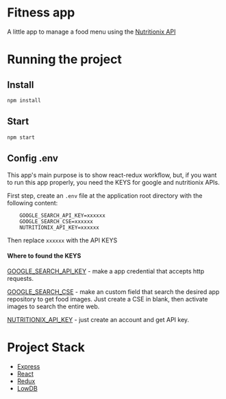 # Fitness app
A little app to manage a food menu using the [Nutritionix API](https://developer.nutritionix.com/docs/v1_1)

# Running the project
## Install
`npm install`

## Start
`npm start`

## Config .env
This app's main purpose is to show react-redux workflow, but, if you want to run this app properly, you need the KEYS for google and nutritionix APIs.

First step, create an `.env` file at the application root directory with the following content:

```
    GOOGLE_SEARCH_API_KEY=xxxxxx
    GOOGLE_SEARCH_CSE=xxxxxx
    NUTRITIONIX_API_KEY=xxxxxx
```

Then replace `xxxxxx` with the API KEYS

#### Where to found the KEYS
[GOOGLE_SEARCH_API_KEY](https://console.cloud.google.com/apis/credentials) - make a app credential that accepts http requests.

[GOOGLE_SEARCH_CSE](https://cse.google.com/cse) - make an custom field that search the desired app repository to get food images. Just create a CSE in blank, then activate images to search the entire web.

[NUTRITIONIX_API_KEY](https://developer.nutritionix.com/docs/v1_1) - just create an account and get API key.

# Project Stack
- [Express](http://expressjs.com)
- [React](https://facebook.github.io/react/)
- [Redux](http://redux.js.org/)
- [LowDB](https://github.com/typicode/lowdb)
